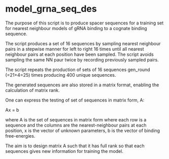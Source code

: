 # model_grna_seq_des

The purpose of this script is to produce spacer sequences for a training set for nearest neighbour models of gRNA binding to a cognate binding sequence.

The script produces a set of 16 sequences by sampling nearest neighbour pairs in a stepwise manner for left to right 16 times until all nearest neighbour pairs at each position have been sampled. The script avoids sampling the same NN paur twice by recording previously sampled pairs.

The script repeats the production of sets of 16 sequences gen_round (=21+4=25) times producing 400 unique sequences. 

The generated sequences are also stored in a matrix format, enabling the calculation of matrix rank. 

One can express the testing of set of sequences in matrix form, A: 

Ax = b

where A is the set of sequences in matrix form where each row is a sequence and the columns are the nearest-neighbour pairs at each position, x is the vector of unknown parameters, b is the vector of binding free-energies.

The aim is to design matrix A such that it has full rank so that each sequences gives new information for training the model.



